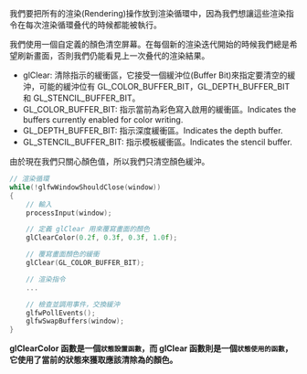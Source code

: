 我們要把所有的渲染(Rendering)操作放到渲染循環中，因為我們想讓這些渲染指令在每次渲染循環叠代的時候都能被執行。

我們使用一個自定義的顏色清空屏幕。在每個新的渲染迭代開始的時候我們總是希望刷新畫面，否則我們仍能看見上一次叠代的渲染結果。

* glClear: 清除指示的緩衝區，它接受一個緩沖位(Buffer Bit)來指定要清空的緩沖，可能的緩沖位有 GL_COLOR_BUFFER_BIT，GL_DEPTH_BUFFER_BIT 和 GL_STENCIL_BUFFER_BIT。
* GL_COLOR_BUFFER_BIT: 指示當前為彩色寫入啟用的緩衝區。Indicates the buffers currently enabled for color writing. 
* GL_DEPTH_BUFFER_BIT: 指示深度緩衝區。Indicates the depth buffer. 
* GL_STENCIL_BUFFER_BIT: 指示模板緩衝區。Indicates the stencil buffer. 

由於現在我們只關心顏色值，所以我們只清空顏色緩沖。

```cpp
// 渲染循環
while(!glfwWindowShouldClose(window))
{
    // 輸入
    processInput(window);

    // 定義 glClear 用來覆寫畫面的顏色
    glClearColor(0.2f, 0.3f, 0.3f, 1.0f);

    // 覆寫畫面顏色的緩衝
    glClear(GL_COLOR_BUFFER_BIT);

    // 渲染指令
    ...

    // 檢查並調用事件，交換緩沖
    glfwPollEvents();
    glfwSwapBuffers(window);
}
```

**glClearColor 函數是一個`狀態設置函數`，而 glClear 函數則是一個`狀態使用的函數`，它使用了當前的狀態來獲取應該清除為的顏色。**



